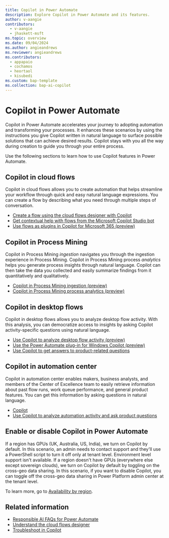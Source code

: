 ```yaml
---
title: Copilot in Power Automate
description: Explore Copilot in Power Automate and its features.
author: v-aangie
contributors:
  - v-aangie
  - jhaskett-msft
ms.topic: overview
ms.date: 09/04/2024
ms.author: angieandrews
ms.reviewer: angieandrews
ms.contributors:
  - appapaio
  - cochamos
  - heortaol
  - kisubedi
ms.custom: bap-template
ms.collection: bap-ai-copilot
---
```


# Copilot in Power Automate

Copilot in Power Automate accelerates your journey to adopting automation and transforming your processes. It enhances these scenarios by using the instructions you give Copilot written in natural language to surface possible solutions that can achieve desired results. Copilot stays with you all the way during creation to guide you through your entire process.

Use the following sections to learn how to use Copilot features in Power Automate.

## Copilot in cloud flows

Copilot in cloud flows allows you to create automation that helps streamline your workflow through quick and easy natural language expressions. You can create a flow by describing what you need through multiple steps of conversation.

- [Create a flow using the cloud flows designer with Copilot](get-started-with-copilot.md#create-a-flow-using-the-cloud-flows-designer-with-copilot)
- [Get contextual help with flows from the Microsoft Copilot Studio bot](contextual-help-bot.md)
- [Use flows as plugins in Copilot for Microsoft 365 (preview)](flow-plugins-m365.md)

## Copilot in Process Mining

Copilot in Process Mining *ingestion* navigates you through the ingestion experience in Process Mining. Copilot in Process Mining process *analytics* helps you generate process insights through natural language. Copilot can then take the data you collected and easily summarize findings from it quantitatively and qualitatively.

- [Copilot in Process Mining ingestion (preview)](process-mining-copilot-in-ingestion.md)
- [Copilot in Process Mining process analytics (preview)](process-mining-copilot-in-process-analytics.md)

## Copilot in desktop flows

Copilot in desktop flows allows you to analyze desktop flow activity. With this analysis, you can democratize access to insights by asking Copilot activity-specific questions using natural language.

- [Use Copilot to analyze desktop flow activity (preview)](desktop-flows/use-copilot-to-analyze-desktopflow-activity.md)
- [Use the Power Automate plug-in for Windows Copilot (preview)](desktop-flows/win-copilot-plug-in.md)
- [Use Copilot to get answers to product-related questions](desktop-flows/copilot-in-power-automate-for-desktop.md#use-copilot-to-get-answers-to-product-related-questions-preview)

## Copilot in automation center

Copilot in automation center enables makers, business analysts, and members of the Center of Excellence team to easily retrieve information about past flow runs, work queue performance, and general product features. You can get this information by asking questions in natural language.

- [Copilot](automation-center-overview.md#copilot)
- [Use Copilot to analyze automation activity and ask product questions](automation-center-copilot.md)

## Enable or disable Copilot in Power Automate

If a region has GPUs (UK, Australia, US, India), we turn on Copilot by default. In this scenario, an admin needs to contact support and they'll use a PowerShell script to turn it off only at tenant level. Environment level support isn't available. If a region doesn't have GPUs (everywhere else except sovereign clouds), we turn on Copilot by default by toggling on the cross-geo data sharing. In this scenario, if you want to disable Copilot, you can toggle off the cross-geo data sharing in Power Platform admin center at the tenant level.

To learn more, go to [Availability by region](get-started-with-copilot.md#availability-by-region).

## Related information

- [Responsible AI FAQs for Power Automate](responsible-ai-overview.md)
- [Understand the cloud flows designer](flows-designer.md)
- [Troubleshoot in Copilot](fix-flow-failures.md#troubleshoot-in-copilot)
